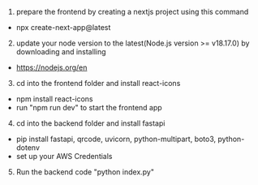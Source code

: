 1. prepare the frontend by creating a nextjs project using this command
- npx create-next-app@latest
2. update your node version to the latest(Node.js version >= v18.17.0) by downloading and installing
- https://nodejs.org/en
3. cd into the frontend folder and install react-icons
- npm install react-icons
- run "npm run dev" to start the frontend app
4. cd into the backend folder and install fastapi
- pip install fastapi, qrcode, uvicorn, python-multipart, boto3, python-dotenv
- set up your AWS Credentials
5. Run the backend code "python index.py"
 